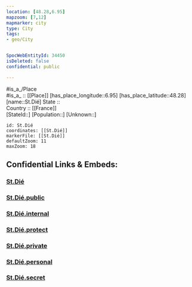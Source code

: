 ```yaml
---
location: [48.28,6.95] 
mapzoom: [7,12] 
mapmarker: city 
type: City
tags:
- geo/City


SpocWebEntityId: 34450
isDeleted: false
confidential: public

---
```

#is_a_/Place  
#is_a_ :: [[Place]] 
[has_place_longitude::6.95] 
[has_place_latitude::48.28] 
[name::St.Dié] 
State ::  
Country :: [[France]]  
[StateId::] 
[Population::] 
[Unknown::] 


```leaflet
id: St.Dié
coordinates: [[St.Dié]] 
markerFile: [[St.Dié]] 
defaultZoom: 11 
maxZoom: 18
```


## Confidential Links & Embeds: 

### [St.Dié](/_Standards/Earth/Continent/Europe/Europe~West/France/regions~France/Grand_Est/departments~Grand_Est/Vosges/communes~Vosges/Saint-Dié-des-Vosges/cities~Saint-Dié-des-Vosges/St.Dié.md) 

### [St.Dié.public](/_public/Earth/Continent/Europe/Europe~West/France/regions~France/Grand_Est/departments~Grand_Est/Vosges/communes~Vosges/Saint-Dié-des-Vosges/cities~Saint-Dié-des-Vosges/St.Dié.public.md) 

### [St.Dié.internal](/_internal/Earth/Continent/Europe/Europe~West/France/regions~France/Grand_Est/departments~Grand_Est/Vosges/communes~Vosges/Saint-Dié-des-Vosges/cities~Saint-Dié-des-Vosges/St.Dié.internal.md) 

### [St.Dié.protect](/_protect/Earth/Continent/Europe/Europe~West/France/regions~France/Grand_Est/departments~Grand_Est/Vosges/communes~Vosges/Saint-Dié-des-Vosges/cities~Saint-Dié-des-Vosges/St.Dié.protect.md) 

### [St.Dié.private](/_private/Earth/Continent/Europe/Europe~West/France/regions~France/Grand_Est/departments~Grand_Est/Vosges/communes~Vosges/Saint-Dié-des-Vosges/cities~Saint-Dié-des-Vosges/St.Dié.private.md) 

### [St.Dié.personal](/_personal/Earth/Continent/Europe/Europe~West/France/regions~France/Grand_Est/departments~Grand_Est/Vosges/communes~Vosges/Saint-Dié-des-Vosges/cities~Saint-Dié-des-Vosges/St.Dié.personal.md) 

### [St.Dié.secret](/_secret/Earth/Continent/Europe/Europe~West/France/regions~France/Grand_Est/departments~Grand_Est/Vosges/communes~Vosges/Saint-Dié-des-Vosges/cities~Saint-Dié-des-Vosges/St.Dié.secret.md)

